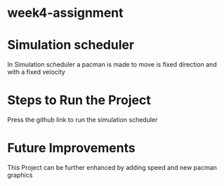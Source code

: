 # week4-assignment
# Simulation scheduler
In Simulation scheduler a pacman is made to move is fixed direction and with a fixed velocity

# Steps to Run the Project
Press the github link to run the simulation scheduler

# Future Improvements
This Project can be further enhanced by adding speed and new pacman graphics
